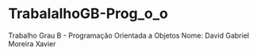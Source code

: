 # TrabalalhoGB-Prog_o_o
Trabalho Grau B - Programação Orientada a Objetos
Nome: David Gabriel Moreira Xavier
